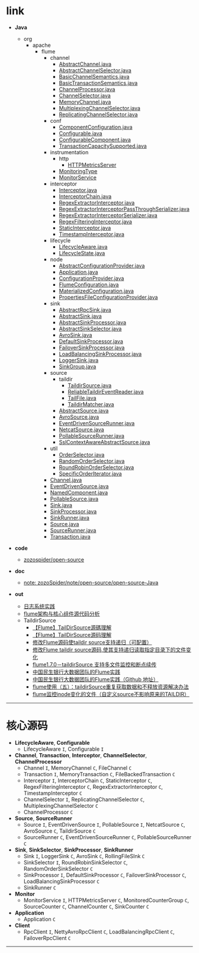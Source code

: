 
# link

- __Java__
  - org
    - apache
      - flume
        - channel
          - [AbstractChannel.java](https://github.com/zozospider/note/blob/master/open-source/Java/org/apache/flume/channel/AbstractChannel.java)
          - [AbstractChannelSelector.java](https://github.com/zozospider/note/blob/master/open-source/Java/org/apache/flume/channel/AbstractChannelSelector.java)
          - [BasicChannelSemantics.java](https://github.com/zozospider/note/blob/master/open-source/Java/org/apache/flume/channel/BasicChannelSemantics.java)
          - [BasicTransactionSemantics.java](https://github.com/zozospider/note/blob/master/open-source/Java/org/apache/flume/channel/BasicTransactionSemantics.java)
          - [ChannelProcessor.java](https://github.com/zozospider/note/blob/master/open-source/Java/org/apache/flume/channel/ChannelProcessor.java)
          - [ChannelSelector.java](https://github.com/zozospider/note/blob/master/open-source/Java/org/apache/flume/channel/ChannelSelector.java)
          - [MemoryChannel.java](https://github.com/zozospider/note/blob/master/open-source/Java/org/apache/flume/channel/MemoryChannel.java)
          - [MultiplexingChannelSelector.java](https://github.com/zozospider/note/blob/master/open-source/Java/org/apache/flume/channel/MultiplexingChannelSelector.java)
          - [ReplicatingChannelSelector.java](https://github.com/zozospider/note/blob/master/open-source/Java/org/apache/flume/channel/ReplicatingChannelSelector.java)
        - conf
          - [ComponentConfiguration.java](https://github.com/zozospider/note/blob/master/open-source/Java/org/apache/flume/conf/ComponentConfiguration.java)
          - [Configurable.java](https://github.com/zozospider/note/blob/master/open-source/Java/org/apache/flume/conf/Configurable.java)
          - [ConfigurableComponent.java](https://github.com/zozospider/note/blob/master/open-source/Java/org/apache/flume/conf/ConfigurableComponent.java)
          - [TransactionCapacitySupported.java](https://github.com/zozospider/note/blob/master/open-source/Java/org/apache/flume/conf/TransactionCapacitySupported.java)
        - instrumentation
          - http
            - [HTTPMetricsServer](https://github.com/zozospider/note/blob/master/open-source/Java/org/apache/flume/instrumentation/http/HTTPMetricsServer.java)
          - [MonitoringType](https://github.com/zozospider/note/blob/master/open-source/Java/org/apache/flume/instrumentation/MonitoringType.java)
          - [MonitorService](https://github.com/zozospider/note/blob/master/open-source/Java/org/apache/flume/instrumentation/MonitorService.java)
        - interceptor
          - [Interceptor.java](https://github.com/zozospider/note/blob/master/open-source/Java/org/apache/flume/interceptor/Interceptor.java)
          - [InterceptorChain.java](https://github.com/zozospider/note/blob/master/open-source/Java/org/apache/flume/interceptor/InterceptorChain.java)
          - [RegexExtractorInterceptor.java](https://github.com/zozospider/note/blob/master/open-source/Java/org/apache/flume/interceptor/RegexExtractorInterceptor.java)
          - [RegexExtractorInterceptorPassThroughSerializer.java](https://github.com/zozospider/note/blob/master/open-source/Java/org/apache/flume/interceptor/RegexExtractorInterceptorPassThroughSerializer.java)
          - [RegexExtractorInterceptorSerializer.java](https://github.com/zozospider/note/blob/master/open-source/Java/org/apache/flume/interceptor/RegexExtractorInterceptorSerializer.java)
          - [RegexFilteringInterceptor.java](https://github.com/zozospider/note/blob/master/open-source/Java/org/apache/flume/interceptor/RegexFilteringInterceptor.java)
          - [StaticInterceptor.java](https://github.com/zozospider/note/blob/master/open-source/Java/org/apache/flume/interceptor/StaticInterceptor.java)
          - [TimestampInterceptor.java](https://github.com/zozospider/note/blob/master/open-source/Java/org/apache/flume/interceptor/TimestampInterceptor.java)
        - lifecycle
          - [LifecycleAware.java](https://github.com/zozospider/note/blob/master/open-source/Java/org/apache/flume/lifecycle/LifecycleAware.java)
          - [LifecycleState.java](https://github.com/zozospider/note/blob/master/open-source/Java/org/apache/flume/lifecycle/LifecycleState.java)
        - node
          - [AbstractConfigurationProvider.java](https://github.com/zozospider/note/blob/master/open-source/Java/org/apache/flume/node/AbstractConfigurationProvider.java)
          - [Application.java](https://github.com/zozospider/note/blob/master/open-source/Java/org/apache/flume/node/Application.java)
          - [ConfigurationProvider.java](https://github.com/zozospider/note/blob/master/open-source/Java/org/apache/flume/node/ConfigurationProvider.java)
          - [FlumeConfiguration.java](https://github.com/zozospider/note/blob/master/open-source/Java/org/apache/flume/node/FlumeConfiguration.java)
          - [MaterializedConfiguration.java](https://github.com/zozospider/note/blob/master/open-source/Java/org/apache/flume/node/MaterializedConfiguration.java)
          - [PropertiesFileConfigurationProvider.java](https://github.com/zozospider/note/blob/master/open-source/Java/org/apache/flume/node/PropertiesFileConfigurationProvider.java)
        - sink
          - [AbstractRpcSink.java](https://github.com/zozospider/note/blob/master/open-source/Java/org/apache/flume/sink/AbstractRpcSink.java)
          - [AbstractSink.java](https://github.com/zozospider/note/blob/master/open-source/Java/org/apache/flume/sink/AbstractSink.java)
          - [AbstractSinkProcessor.java](https://github.com/zozospider/note/blob/master/open-source/Java/org/apache/flume/sink/AbstractSinkProcessor.java)
          - [AbstractSinkSelector.java](https://github.com/zozospider/note/blob/master/open-source/Java/org/apache/flume/sink/AbstractSinkSelector.java)
          - [AvroSink.java](https://github.com/zozospider/note/blob/master/open-source/Java/org/apache/flume/sink/AvroSink.java)
          - [DefaultSinkProcessor.java](https://github.com/zozospider/note/blob/master/open-source/Java/org/apache/flume/sink/DefaultSinkProcessor.java)
          - [FailoverSinkProcessor.java](https://github.com/zozospider/note/blob/master/open-source/Java/org/apache/flume/sink/FailoverSinkProcessor.java)
          - [LoadBalancingSinkProcessor.java](https://github.com/zozospider/note/blob/master/open-source/Java/org/apache/flume/sink/LoadBalancingSinkProcessor.java)
          - [LoggerSink.java](https://github.com/zozospider/note/blob/master/open-source/Java/org/apache/flume/sink/LoggerSink.java)
          - [SinkGroup.java](https://github.com/zozospider/note/blob/master/open-source/Java/org/apache/flume/sink/SinkGroup.java)
        - source
          - taildir
            - [TaildirSource.java](https://github.com/zozospider/note/blob/master/open-source/Java/org/apache/flume/source/taildir/TaildirSource.java)
            - [ReliableTaildirEventReader.java](https://github.com/zozospider/note/blob/master/open-source/Java/org/apache/flume/source/taildir/ReliableTaildirEventReader.java)
            - [TailFile.java](https://github.com/zozospider/note/blob/master/open-source/Java/org/apache/flume/source/taildir/TailFile.java)
            - [TaildirMatcher.java](https://github.com/zozospider/note/blob/master/open-source/Java/org/apache/flume/source/taildir/TaildirMatcher.java)
          - [AbstractSource.java](https://github.com/zozospider/note/blob/master/open-source/Java/org/apache/flume/source/AbstractSource.java)
          - [AvroSource.java](https://github.com/zozospider/note/blob/master/open-source/Java/org/apache/flume/source/AvroSource.java)
          - [EventDrivenSourceRunner.java](https://github.com/zozospider/note/blob/master/open-source/Java/org/apache/flume/source/EventDrivenSourceRunner.java)
          - [NetcatSource.java](https://github.com/zozospider/note/blob/master/open-source/Java/org/apache/flume/source/NetcatSource.java)
          - [PollableSourceRunner.java](https://github.com/zozospider/note/blob/master/open-source/Java/org/apache/flume/source/PollableSourceRunner.java)
          - [SslContextAwareAbstractSource.java](https://github.com/zozospider/note/blob/master/open-source/Java/org/apache/flume/source/SslContextAwareAbstractSource.java)
        - util
          - [OrderSelector.java](https://github.com/zozospider/note/blob/master/open-source/Java/org/apache/flume/util/OrderSelector.java)
          - [RandomOrderSelector.java](https://github.com/zozospider/note/blob/master/open-source/Java/org/apache/flume/util/RandomOrderSelector.java)
          - [RoundRobinOrderSelector.java](https://github.com/zozospider/note/blob/master/open-source/Java/org/apache/flume/util/RoundRobinOrderSelector.java)
          - [SpecificOrderIterator.java](https://github.com/zozospider/note/blob/master/open-source/Java/org/apache/flume/util/SpecificOrderIterator.java)
        - [Channel.java](https://github.com/zozospider/note/blob/master/open-source/Java/org/apache/flume/Channel.java)
        - [EventDrivenSource.java](https://github.com/zozospider/note/blob/master/open-source/Java/org/apache/flume/EventDrivenSource.java)
        - [NamedComponent.java](https://github.com/zozospider/note/blob/master/open-source/Java/org/apache/flume/NamedComponent.java)
        - [PollableSource.java](https://github.com/zozospider/note/blob/master/open-source/Java/org/apache/flume/PollableSource.java)
        - [Sink.java](https://github.com/zozospider/note/blob/master/open-source/Java/org/apache/flume/Sink.java)
        - [SinkProcessor.java](https://github.com/zozospider/note/blob/master/open-source/Java/org/apache/flume/SinkProcessor.java)
        - [SinkRunner.java](https://github.com/zozospider/note/blob/master/open-source/Java/org/apache/flume/SinkRunner.java)
        - [Source.java](https://github.com/zozospider/note/blob/master/open-source/Java/org/apache/flume/Source.java)
        - [SourceRunner.java](https://github.com/zozospider/note/blob/master/open-source/Java/org/apache/flume/SourceRunner.java)
        - [Transaction.java](https://github.com/zozospider/note/blob/master/open-source/Java/org/apache/flume/Transaction.java)

- __code__
  - [zozospider/open-source](https://github.com/zozospider/open-source)

- __doc__
  - [note: zozoSpider/note/open-source/open-source-Java](https://github.com/zozospider/note/blob/master/open-source/open-source-Java.md)

- __out__
  - [日志系统实践](http://www.yoonper.com/index.php)
  - [flume架构与核心组件源代码分析](https://blog.csdn.net/HarderXin/article/details/74191460)
  - TaildirSource
    - [【Flume】TailDirSource源碼理解](https://www.twblogs.net/a/5b957a7c2b717750bda476b6)
    - [【Flume】TailDirSource源码理解](https://blog.51cto.com/10120275/2050827)
    - [修改Flume源码使taildir source支持递归（可配置）](https://segmentfault.com/a/1190000019551664)
    - [修改Flume taildir source源码,使其支持递归读取指定目录下的文件变化](https://github.com/yx1319250478/Flume-taildir-source)
    - [flume1.7.0－taildirSource 支持多文件监控和断点续传](https://unordered.org/timelines/59cd596c3c001000)
    - [中国民生银行大数据团队的Flume实践](https://juejin.im/post/5a22b1c76fb9a045167d00f0)
    - [中国民生银行大数据团队的Flume实践（Github 地址）](https://github.com/tinawenqiao/flume/tree/trunk-cmbc)
    - [flume使用（五）：taildirSource重复获取数据和不释放资源解决办法](https://blog.csdn.net/maoyuanming0806/article/details/79391657)
    - [flume监控inode变化的文件（自定义source不影响原来的TAILDIR）](https://www.jianshu.com/p/7f74dbd45fd2)

---

# 核心源码

  * __LifecycleAware__, __Configurable__
    * LifecycleAware `I`, Configurable `I`
  * __Channel__, __Transaction__, __Interceptor__, __ChannelSelector__, __ChannelProcessor__
    * Channel `I`, MemoryChannel `C`, FileChannel `C`
    * Transaction `I`, MemoryTransaction `C`, FileBackedTransaction `C`
    * Interceptor `I`, InterceptorChain `C`, StaticInterceptor `C`, RegexFilteringInterceptor `C`, RegexExtractorInterceptor `C`, TimestampInterceptor `C`
    * ChannelSelector `I`, ReplicatingChannelSelector `C`, MultiplexingChannelSelector `C`
    * ChannelProcessor `C`
  * __Source__, __SourceRunner__
    * Source `I`, EventDrivenSource `I`, PollableSource `I`, NetcatSource `C`, AvroSource `C`, TaildirSource `C`
    * SourceRunner `C`, EventDrivenSourceRunner `C`, PollableSourceRunner `C`
  * __Sink__, __SinkSelector__, __SinkProcessor__, __SinkRunner__
    * Sink `I`, LoggerSink `C`, AvroSink `C`, RollingFileSInk `C`
    * SinkSelector `I`, RoundRobinSinkSelector `C`, RandomOrderSinkSelector `C`
    * SinkProcessor `I`, DefaultSinkProcessor `C`, FailoverSinkProcessor `C`, LoadBalancingSinkProcessor `C`
    * SinkRunner `C`
  * __Monitor__
    * MonitorService `I`, HTTPMetricsServer `C`, MonitoredCounterGroup `C`, SourceCounter `C`, ChannelCounter `C`, SinkCounter `C`
  * __Application__
    * Application `C`
  * __Client__
    * RpcClient `I`, NettyAvroRpcClient `C`, LoadBalancingRpcClient `C`, FailoverRpcClient `C`

---
